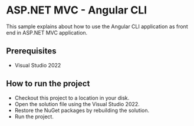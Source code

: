 # ASP.NET MVC - Angular CLI

This sample explains about how to use the Angular CLI application as front end in ASP.NET MVC application.

## Prerequisites

* Visual Studio 2022

## How to run the project

* Checkout this project to a location in your disk.
* Open the solution file using the Visual Studio 2022.
* Restore the NuGet packages by rebuilding the solution.
* Run the project.